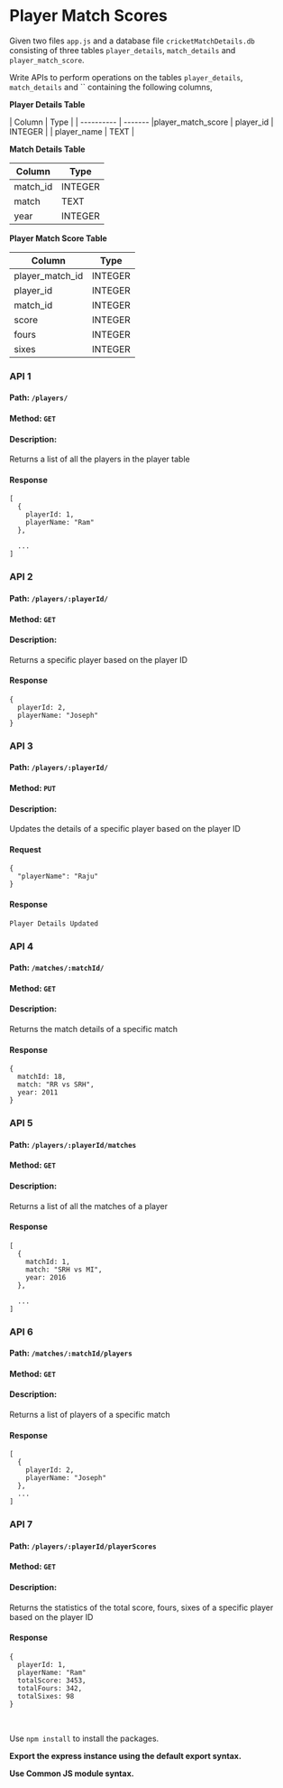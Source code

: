 # Player Match Scores

Given two files `app.js` and a database file `cricketMatchDetails.db` consisting of three tables `player_details`, `match_details` and `player_match_score`.

Write APIs to perform operations on the tables `player_details`, `match_details` and `` containing the following columns,

**Player Details Table**

| Column | Type |
| ---------- | ------- |player_match_score
| player_id | INTEGER |
| player_name | TEXT |

**Match Details Table**

| Column   | Type    |
| -------- | ------- |
| match_id | INTEGER |
| match    | TEXT    |
| year     | INTEGER |

**Player Match Score Table**

| Column          | Type    |
| --------------- | ------- |
| player_match_id | INTEGER |
| player_id       | INTEGER |
| match_id        | INTEGER |
| score           | INTEGER |
| fours           | INTEGER |
| sixes           | INTEGER |

### API 1

#### Path: `/players/`

#### Method: `GET`

#### Description:

Returns a list of all the players in the player table

#### Response

```
[
  {
    playerId: 1,
    playerName: "Ram"
  },

  ...
]
```

### API 2

#### Path: `/players/:playerId/`

#### Method: `GET`

#### Description:

Returns a specific player based on the player ID

#### Response

```
{
  playerId: 2,
  playerName: "Joseph"
}
```

### API 3

#### Path: `/players/:playerId/`

#### Method: `PUT`

#### Description:

Updates the details of a specific player based on the player ID

#### Request

```
{
  "playerName": "Raju"
}
```

#### Response

```
Player Details Updated
```

### API 4

#### Path: `/matches/:matchId/`

#### Method: `GET`

#### Description:

Returns the match details of a specific match

#### Response

```
{
  matchId: 18,
  match: "RR vs SRH",
  year: 2011
}
```

### API 5

#### Path: `/players/:playerId/matches`

#### Method: `GET`

#### Description:

Returns a list of all the matches of a player

#### Response

```
[
  {
    matchId: 1,
    match: "SRH vs MI",
    year: 2016
  },

  ...
]
```

### API 6

#### Path: `/matches/:matchId/players`

#### Method: `GET`

#### Description:

Returns a list of players of a specific match

#### Response

```
[
  {
    playerId: 2,
    playerName: "Joseph"
  },
  ...
]
```

### API 7

#### Path: `/players/:playerId/playerScores`

#### Method: `GET`

#### Description:

Returns the statistics of the total score, fours, sixes of a specific player based on the player ID

#### Response

```
{
  playerId: 1,
  playerName: "Ram"
  totalScore: 3453,
  totalFours: 342,
  totalSixes: 98
}

```

<br/>

Use `npm install` to install the packages.

**Export the express instance using the default export syntax.**

**Use Common JS module syntax.**
